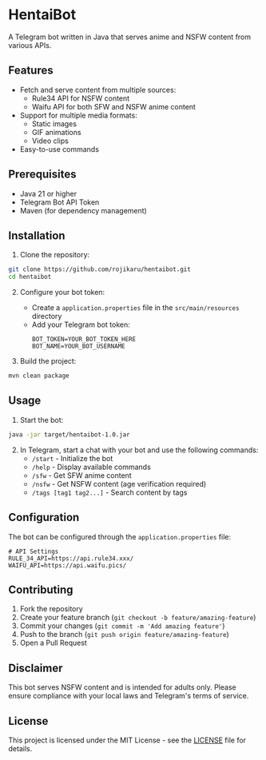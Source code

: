 # HentaiBot

A Telegram bot written in Java that serves anime and NSFW content from various APIs.

## Features

- Fetch and serve content from multiple sources:
  - Rule34 API for NSFW content
  - Waifu API for both SFW and NSFW anime content
- Support for multiple media formats:
  - Static images
  - GIF animations
  - Video clips
- Easy-to-use commands

## Prerequisites

- Java 21 or higher
- Telegram Bot API Token
- Maven (for dependency management)

## Installation

1. Clone the repository:
```bash
git clone https://github.com/rojikaru/hentaibot.git
cd hentaibot
```

2. Configure your bot token:
   - Create a `application.properties` file in the `src/main/resources` directory
   - Add your Telegram bot token:
     ```properties
     BOT_TOKEN=YOUR_BOT_TOKEN_HERE
     BOT_NAME=YOUR_BOT_USERNAME
     ```

3. Build the project:
```bash
mvn clean package
```

## Usage

1. Start the bot:
```bash
java -jar target/hentaibot-1.0.jar
```

2. In Telegram, start a chat with your bot and use the following commands:
   - `/start` - Initialize the bot
   - `/help` - Display available commands
   - `/sfw` - Get SFW anime content
   - `/nsfw` - Get NSFW content (age verification required)
   - `/tags [tag1 tag2...]` - Search content by tags

## Configuration

The bot can be configured through the `application.properties` file:

```properties
# API Settings
RULE_34_API=https://api.rule34.xxx/
WAIFU_API=https://api.waifu.pics/
```

## Contributing

1. Fork the repository
2. Create your feature branch (`git checkout -b feature/amazing-feature`)
3. Commit your changes (`git commit -m 'Add amazing feature'`)
4. Push to the branch (`git push origin feature/amazing-feature`)
5. Open a Pull Request

## Disclaimer

This bot serves NSFW content and is intended for adults only. Please ensure compliance with your local laws and Telegram's terms of service.

## License

This project is licensed under the MIT License - see the [LICENSE](LICENSE) file for details.
